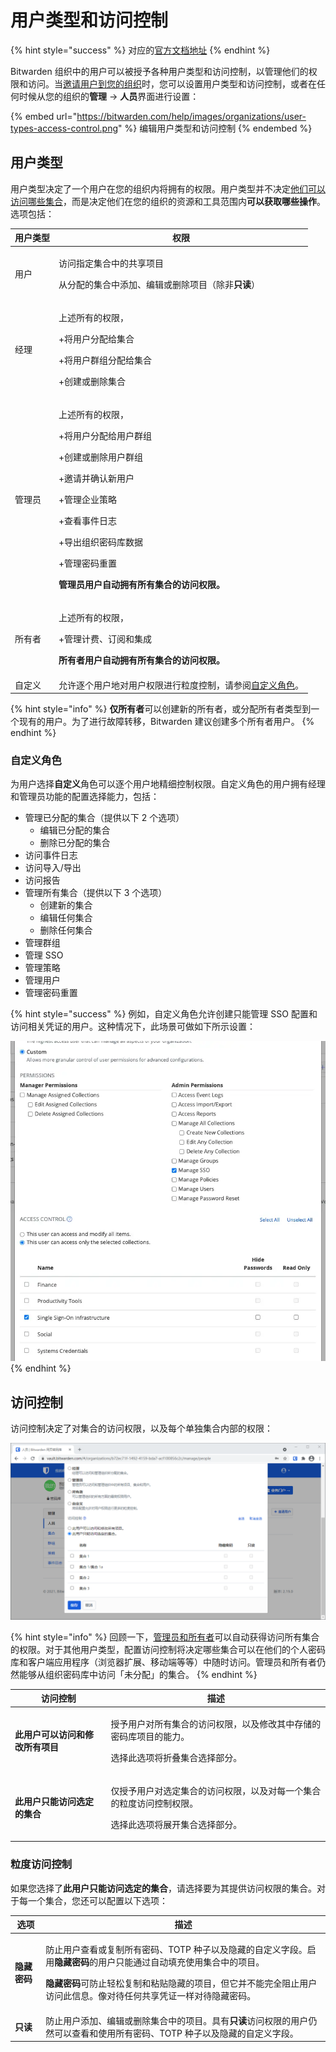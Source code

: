 # 用户类型和访问控制

{% hint style="success" %}
对应的[官方文档地址](https://bitwarden.com/help/article/user-types-access-control/)
{% endhint %}

Bitwarden 组织中的用户可以被授予各种用户类型和访问控制，以管理他们的权限和访问。当[邀请用户到您的组织](user-management.md)时，您可以设置用户类型和访问控制，或者在任何时候从您的组织的**管理** → **人员**界面进行设置：

{% embed url="https://bitwarden.com/help/images/organizations/user-types-access-control.png" %}
编辑用户类型和访问控制
{% endembed %}

## 用户类型 <a href="#user-types" id="user-types"></a>

用户类型决定了一个用户在您的组织内将拥有的权限。用户类型并不决定[他们可以访问哪些集合](user-types-and-access-control.md#access-control)，而是决定他们在您的组织的资源和工具范围内**可以获取哪些操作**。选项包括：

| 用户类型 | 权限                                                                                                                                                                       |
| ---- | ------------------------------------------------------------------------------------------------------------------------------------------------------------------------ |
| 用户   | <p>访问指定集合中的共享项目</p><p>从分配的集合中添加、编辑或删除项目（除非<strong>只读</strong>）</p>                                                                                                       |
| 经理   | <p>上述所有的权限，</p><p>+将用户分配给集合</p><p>+将用户群组分配给集合</p><p>+创建或删除集合</p>                                                                                                         |
| 管理员  | <p>上述所有的权限，</p><p>+将用户分配给用户群组</p><p>+创建或删除用户群组</p><p>+邀请并确认新用户</p><p>+管理企业策略</p><p>+查看事件日志</p><p>+导出组织密码库数据</p><p>+管理密码重置</p><p><strong>管理员用户自动拥有所有集合的访问权限。</strong></p> |
| 所有者  | <p>上述所有的权限，</p><p>+管理计费、订阅和集成</p><p><strong>所有者用户自动拥有所有集合的访问权限。</strong></p>                                                                                             |
| 自定义  | 允许逐个用户地对用户权限进行粒度控制，请参阅[自定义角色](user-types-and-access-control.md#custom-role)。                                                                                             |

{% hint style="info" %}
**仅所有者**可以创建新的所有者，或分配所有者类型到一个现有的用户。为了进行故障转移，Bitwarden 建议创建多个所有者用户。
{% endhint %}

### 自定义角色 <a href="#custom-role" id="custom-role"></a>

为用户选择**自定义**角色可以逐个用户地精细控制权限。自定义角色的用户拥有经理和管理员功能的配置选择能力，包括：

* 管理已分配的集合（提供以下 2 个选项）
  * 编辑已分配的集合
  * 删除已分配的集合
* 访问事件日志
* 访问导入/导出
* 访问报告
* 管理所有集合（提供以下 3 个选项）
  * 创建新的集合
  * 编辑任何集合
  * 删除任何集合
* 管理群组
* 管理 SSO
* 管理策略
* 管理用户
* 管理密码重置

{% hint style="success" %}
例如，自定义角色允许创建只能管理 SSO 配置和访问相关凭证的用户。这种情况下，此场景可做如下所示设置：

<img src="../.gitbook/assets/image (1).png" alt="" data-size="original">
{% endhint %}

## 访问控制 <a href="#access-control" id="access-control"></a>

访问控制决定了对集合的访问权限，以及每个单独集合内部的权限：

![配置访问控制选项](../.gitbook/assets/collection-access-control.png)

{% hint style="info" %}
回顾一下，[管理员和所有者](user-types-and-access-control.md#user-types)可以自动获得访问所有集合的权限。对于其他用户类型，配置访问控制将决定哪些集合可以在他们的个人密码库和客户端应用程序（浏览器扩展、移动端等等）中随时访问。管理员和所有者仍然能够从组织密码库中访问「未分配」的集合。
{% endhint %}

| 访问控制               | 描述                                                                     |
| ------------------ | ---------------------------------------------------------------------- |
| **此用户可以访问和修改所有项目** | <p>授予用户对所有集合的访问权限，以及修改其中存储的密码库项目的能力。</p><p></p><p>选择此选项将折叠集合选择部分。</p>  |
| **此用户只能访问选定的集合**   | <p>仅授予用户对选定集合的访问权限，以及对每一个集合的粒度访问控制权限。</p><p></p><p>选择此选项将展开集合选择部分。</p> |

### 粒度访问控制 <a href="#granular-access-control" id="granular-access-control"></a>

如果您选择了**此用户只能访问选定的集合**，请选择要为其提供访问权限的集合。对于每一个集合，您还可以配置以下选项：

| 选项       | 描述                                                                                                                                                                         |
| -------- | -------------------------------------------------------------------------------------------------------------------------------------------------------------------------- |
| **隐藏密码** | <p>防止用户查看或复制所有密码、TOTP 种子以及隐藏的自定义字段。启用<strong>隐藏密码</strong>的用户只能通过自动填充使用集合中的项目。</p><p></p><p><strong>隐藏密码</strong>可防止轻松复制​​和粘贴隐藏的项目，但它并不能完全阻止用户访问此信息。像对待任何共享凭证一样对待隐藏密码。</p> |
| **只读**   | 防止用户添加、编辑或删除集合中的项目。具有**只读**访问权限的用户仍然可以查看和使用所有密码、TOTP 种子以及隐藏的自定义字段。                                                                                                         |
